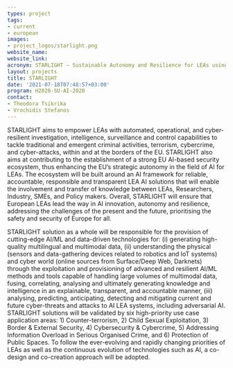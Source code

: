 ```yaml
---
types: project
tags:
- current
- european
images:
- project_logos/starlight.png
website_name:
website_link:
acronym: STARLIGHT – Sustainable Autonomy and Resilience for LEAs using AI against High priority Threats 
layout: projects
title: STARLIGHT
date: '2021-07-18T07:48:57+03:00'
program: H2020-SU-AI-2020
contact:
- Theodora Tsikrika
- Vrochidis Stefanos
---
```

<p>
STARLIGHT aims to empower LEAs with automated, operational, and cyber-resilient investigation, intelligence, surveillance and control capabilities to tackle traditional and emergent criminal activities, terrorism, cybercrime, and cyber-attacks, within and at the borders of the EU. STARLIGHT also aims at contributing to the establishment of a strong EU AI-based security ecosystem, thus enhancing the EU’s strategic autonomy in the field of AI for LEAs. The ecosystem will be built around an AI framework for reliable, accountable, responsible and transparent LEA AI solutions that will enable the involvement and transfer of knowledge between LEAs, Researchers, Industry, SMEs, and Policy makers. Overall, STARLIGHT will ensure that European LEAs lead the way in AI innovation, autonomy and resilience, addressing the challenges of the present and the future, prioritising the safety and security of Europe for all.
</p>
<p>
STARLIGHT solution as a whole will be responsible for the provision of cutting-edge AI/ML and data-driven technologies for: (i) generating high-quality multilingual and multimodal data, (ii) understanding the physical (sensors and data-gathering devices related to robotics and IoT systems) and cyber world (online sources from Surface/Deep Web, Darknets) through the exploitation and provisioning of advanced and resilient AI/ML methods and tools capable of handling large volumes of multimodal data, fusing, correlating, analysing and ultimately generating knowledge and intelligence in an explainable, transparent, and accountable manner, (iii) analysing, predicting, anticipating, detecting and mitigating current and future cyber-threats and attacks to AI LEA systems, including adversarial AI. STARLIGHT solutions will be validated by six high-priority use case application areas: 1) Counter-terrorism, 2) Child Sexual Exploitation, 3) Border & External Security, 4) Cybersecurity & Cybercrime, 5) Addressing Information Overload in Serious Organised Crime, and 6) Protection of Public Spaces. To follow the ever-evolving and rapidly changing priorities of LEAs as well as the continuous evolution of technologies such as AI, a co-design and co-creation approach will be adopted.
</p>
